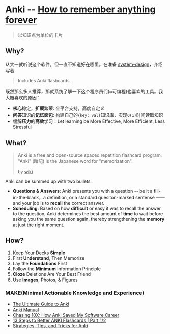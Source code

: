 # Anki -- [How to remember anything forever](https://ncase.me/remember/)

> 以知识点为单位的卡片

## Why?

从大一就听说这个软件，但一直不知道好在哪里。在准备 [system-design](https://github.com/donnemartin/system-design-primer)，介绍写着 

> Includes Anki flashcards.

既然那么多人推荐，那就系统了解一下这个程序员们(≈可编程)也喜欢的工具。我大概喜欢的原因：

* **核心**稳定，**扩展**繁荣: 全平台支持，高度自定义
* **问答**知识的**记忆面包**: 构建自己的`{key: val}`知识库，实现`O(1)`时间读取知识
* 缓解**压力**的**高效**学习：Let learning be More Effective, More Efficient, Less Stressful


## What?

> Anki is a free and open-source spaced repetition flashcard program. "Anki" (暗記) is the Japanese word for "memorization".
> 
> by [wiki](https://www.wikiwand.com/en/Anki_(software))


Anki can be summed up with two bullets:

- **Questions & Answers**: Anki presents you with a question -- be it a fill-in-the-blank，a definition, or a standard quesiton-marked sentense —— and your job is to **recall** the correct answer.
- **Scheduling**: Based on how **difficult** or easy it was to recall the answer to the question, Anki determines the best amount of **time** to wait before asking you the same question again, thereby strengthening the **memory** at just the right moment. 

## How?

1. Keep Your Decks **Simple**
1. First **Understand**, Then Memorize
1. Lay the **Foundations** First
1. Follow the **Minimum** Information Principle
1. **Cloze** Deletions Are Your Best Friend
1. Use **Images**, Photos, & Figures

### MAKE(Minimal Actionable Knowledge and Experience)

* [The Ultimate Guide to Anki](https://aliabdaal.com/learn-anything-with-flashcards-the-ultimate-guide-to-anki/)
* [Anki Manual](https://docs.ankiweb.net/#/)
* [Chasing 10X: How Anki Saved My Software Career](https://senrigan.io/blog/chasing-10x-leveraging-a-poor-memory-in-software-engineering/)
* [13 Steps to Better ANKI Flashcards | Part 1/2](https://www.youtube.com/watch?v=AbvaITy3oeQ)
* [Strategies, Tips, and Tricks for Anki](https://senrigan.io/blog/everything-i-know-strategies-tips-and-tricks-for-spaced-repetition-anki/)
